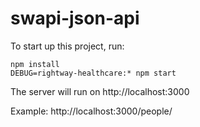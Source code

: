 # swapi-json-api

To start up this project, run:
```
npm install
DEBUG=rightway-healthcare:* npm start
```
The server will run on http://localhost:3000

Example: http://localhost:3000/people/
